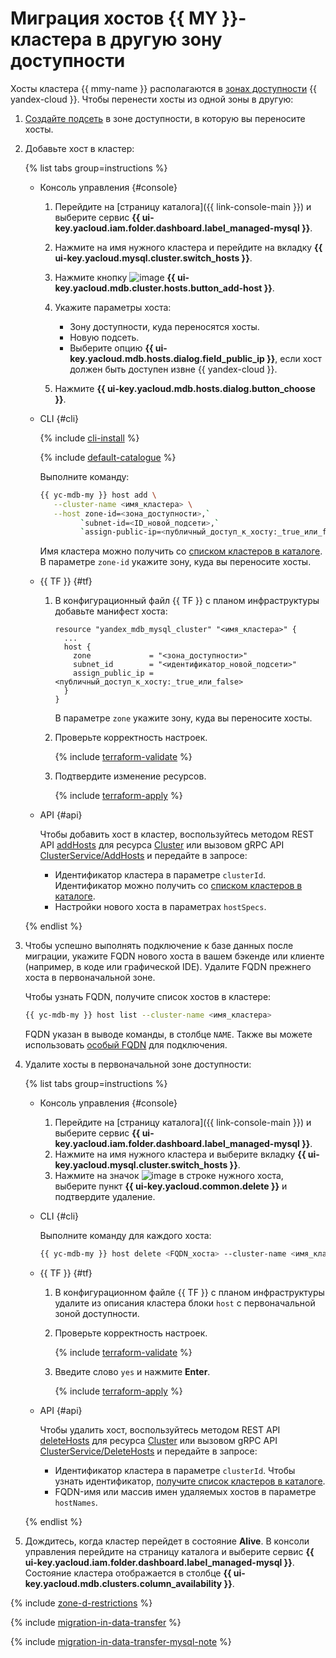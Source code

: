 # Миграция хостов {{ MY }}-кластера в другую зону доступности

Хосты кластера {{ mmy-name }} располагаются в [зонах доступности](../../overview/concepts/geo-scope.md) {{ yandex-cloud }}.  Чтобы перенести хосты из одной зоны в другую:

1. [Создайте подсеть](../../vpc/operations/subnet-create.md) в зоне доступности, в которую вы переносите хосты.
1. Добавьте хост в кластер:

   {% list tabs group=instructions %}

   - Консоль управления {#console}

      1. Перейдите на [страницу каталога]({{ link-console-main }}) и выберите сервис **{{ ui-key.yacloud.iam.folder.dashboard.label_managed-mysql }}**.
      1. Нажмите на имя нужного кластера и перейдите на вкладку **{{ ui-key.yacloud.mysql.cluster.switch_hosts }}**.
      1. Нажмите кнопку ![image](../../_assets/console-icons/plus.svg) **{{ ui-key.yacloud.mdb.cluster.hosts.button_add-host }}**.
      1. Укажите параметры хоста:

         * Зону доступности, куда переносятся хосты.
         * Новую подсеть.
         * Выберите опцию **{{ ui-key.yacloud.mdb.hosts.dialog.field_public_ip }}**, если хост должен быть доступен извне {{ yandex-cloud }}.

      1. Нажмите **{{ ui-key.yacloud.mdb.hosts.dialog.button_choose }}**.

   - CLI {#cli}

      {% include [cli-install](../../_includes/cli-install.md) %}

      {% include [default-catalogue](../../_includes/default-catalogue.md) %}

      Выполните команду:

      ```bash
      {{ yc-mdb-my }} host add \
         --cluster-name <имя_кластера> \
         --host zone-id=<зона_доступности>,`
               `subnet-id=<ID_новой_подсети>,`
               `assign-public-ip=<публичный_доступ_к_хосту:_true_или_false>
      ```

      Имя кластера можно получить со [списком кластеров в каталоге](cluster-list.md#list-clusters). В параметре `zone-id` укажите зону, куда вы переносите хосты.

   - {{ TF }} {#tf}

      1. В конфигурационный файл {{ TF }} с планом инфраструктуры добавьте манифест хоста:

         ```hcl
         resource "yandex_mdb_mysql_cluster" "<имя_кластера>" {
           ...
           host {
             zone             = "<зона_доступности>"
             subnet_id        = "<идентификатор_новой_подсети>"
             assign_public_ip = <публичный_доступ_к_хосту:_true_или_false>
           }
         }
         ```

         В параметре `zone` укажите зону, куда вы переносите хосты.

      1. Проверьте корректность настроек.

         {% include [terraform-validate](../../_includes/mdb/terraform/validate.md) %}

      1. Подтвердите изменение ресурсов.

         {% include [terraform-apply](../../_includes/mdb/terraform/apply.md) %}

   - API {#api}

      Чтобы добавить хост в кластер, воспользуйтесь методом REST API [addHosts](../api-ref/Cluster/addHosts.md) для ресурса [Cluster](../api-ref/Cluster/index.md) или вызовом gRPC API [ClusterService/AddHosts](../api-ref/grpc/cluster_service.md#AddHosts) и передайте в запросе:

      * Идентификатор кластера в параметре `clusterId`. Идентификатор можно получить со [списком кластеров в каталоге](cluster-list.md#list-clusters).
      * Настройки нового хоста в параметрах `hostSpecs`.

   {% endlist %}

1. Чтобы успешно выполнять подключение к базе данных после миграции, укажите FQDN нового хоста в вашем бэкенде или клиенте (например, в коде или графической IDE). Удалите FQDN прежнего хоста в первоначальной зоне.

   Чтобы узнать FQDN, получите список хостов в кластере:

   ```bash
   {{ yc-mdb-my }} host list --cluster-name <имя_кластера>
   ```

   FQDN указан в выводе команды, в столбце `NAME`. Также вы можете использовать [особый FQDN](connect.md#special-fqdns) для подключения.

1. Удалите хосты в первоначальной зоне доступности:

   {% list tabs group=instructions %}

   - Консоль управления {#console}

      1. Перейдите на [страницу каталога]({{ link-console-main }}) и выберите сервис **{{ ui-key.yacloud.iam.folder.dashboard.label_managed-mysql }}**.
      1. Нажмите на имя нужного кластера и выберите вкладку **{{ ui-key.yacloud.mysql.cluster.switch_hosts }}**.
      1. Нажмите на значок ![image](../../_assets/console-icons/ellipsis.svg) в строке нужного хоста, выберите пункт **{{ ui-key.yacloud.common.delete }}** и подтвердите удаление.

   - CLI {#cli}

      Выполните команду для каждого хоста:

      ```bash
      {{ yc-mdb-my }} host delete <FQDN_хоста> --cluster-name <имя_кластера>
      ```

   - {{ TF }} {#tf}

      1. В конфигурационном файле {{ TF }} с планом инфраструктуры удалите из описания кластера блоки `host` с первоначальной зоной доступности.
      1. Проверьте корректность настроек.

         {% include [terraform-validate](../../_includes/mdb/terraform/validate.md) %}

      1. Введите слово `yes` и нажмите **Enter**.

         {% include [terraform-apply](../../_includes/mdb/terraform/apply.md) %}

   - API {#api}

      Чтобы удалить хост, воспользуйтесь методом REST API [deleteHosts](../api-ref/Cluster/deleteHosts.md) для ресурса [Cluster](../api-ref/Cluster/index.md) или вызовом gRPC API [ClusterService/DeleteHosts](../api-ref/grpc/cluster_service.md#DeleteHosts) и передайте в запросе:

      * Идентификатор кластера в параметре `clusterId`. Чтобы узнать идентификатор, [получите список кластеров в каталоге](cluster-list.md#list-clusters).
      * FQDN-имя или массив имен удаляемых хостов в параметре `hostNames`.

   {% endlist %}

1. Дождитесь, когда кластер перейдет в состояние **Alive**. В консоли управления перейдите на страницу каталога и выберите сервис **{{ ui-key.yacloud.iam.folder.dashboard.label_managed-mysql }}**. Состояние кластера отображается в столбце **{{ ui-key.yacloud.mdb.clusters.column_availability }}**.

{% include [zone-d-restrictions](../../_includes/mdb/ru-central1-d-restrictions.md) %}

{% include [migration-in-data-transfer](../../_includes/data-transfer/migration-in-data-transfer.md) %}

{% include [migration-in-data-transfer-mysql-note](../../_includes/data-transfer/notes/mysql-migration.md) %}
